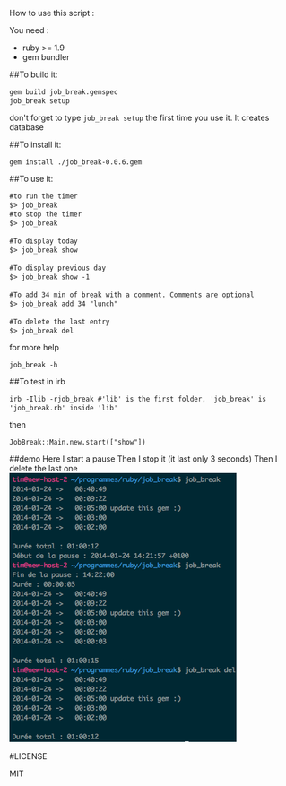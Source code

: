 How to use this script :

You need :
* ruby >= 1.9
* gem bundler

##To build it:
```shell
gem build job_break.gemspec
job_break setup
```

don't forget to type ```job_break setup``` the first time you use it. It creates database

##To install it:
```shell
gem install ./job_break-0.0.6.gem
```

##To use it:
```shell
#to run the timer
$> job_break
#to stop the timer
$> job_break

#To display today
$> job_break show

#To display previous day
$> job_break show -1

#To add 34 min of break with a comment. Comments are optional
$> job_break add 34 "lunch"

#To delete the last entry
$> job_break del
```

for more help
```shell
job_break -h
```

##To test in irb
```shell
irb -Ilib -rjob_break #'lib' is the first folder, 'job_break' is 'job_break.rb' inside 'lib'
```
then
```ìrb
JobBreak::Main.new.start(["show"])
```

##demo
Here I start a pause
Then I stop it (it last only 3 seconds)
Then I delete the last one
![demo](demo/demo-job-break.png)


#LICENSE

MIT
